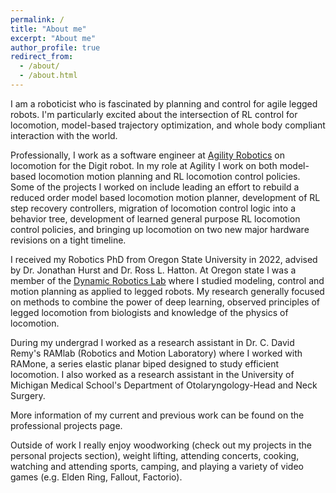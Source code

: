 ```yaml
---
permalink: /
title: "About me"
excerpt: "About me"
author_profile: true
redirect_from: 
  - /about/
  - /about.html
---
```


I am a roboticist who is fascinated by planning and control for agile legged robots.
I'm particularly excited about the intersection of RL control for locomotion, model-based trajectory optimization, and whole body compliant interaction with the world.

Professionally, I work as a software engineer at [Agility Robotics](https://agilityrobotics.com/) on locomotion for the Digit robot.
In my role at Agility I work on both model-based locomotion motion planning and RL locomotion control policies.
Some of the projects I worked on include leading an effort to rebuild a reduced order model based locomotion motion planner, development of RL step recovery controllers, migration of locomotion control logic into a behavior tree, development of learned general purpose RL locomotion control policies, and bringing up locomotion on two new major hardware revisions on a tight timeline.

I received my Robotics PhD from Oregon State University in 2022, advised by Dr. Jonathan Hurst and Dr. Ross L. Hatton. 
At Oregon state I was a member of the [Dynamic Robotics Lab](https://mime.oregonstate.edu/research/drl/) where I studied modeling, control and motion planning as applied to legged robots. 
My research generally focused on methods to combine the power of deep learning, observed principles of legged locomotion from biologists and knowledge of the physics of locomotion.

During my undergrad I worked as a research assistant in Dr. C. David Remy's RAMlab (Robotics and Motion Laboratory) where I worked with RAMone, a series elastic planar biped designed to study efficient locomotion. I also worked as a research assistant in the University of Michigan Medical School's Department of Otolaryngology-Head and Neck Surgery.

More information of my current and previous work can be found on the professional projects page.

Outside of work I really enjoy woodworking (check out my projects in the personal projects section), weight lifting, attending concerts, cooking, watching and attending sports, camping, and playing a variety of video games (e.g. Elden Ring, Fallout, Factorio).